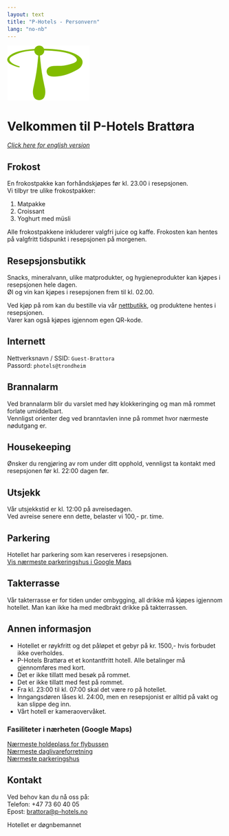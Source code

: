 ```yaml
---
layout: text
title: "P-Hotels - Personvern"
lang: "no-nb"
---
```


![P-Hotels Logo](/assets/images/photels-logo.svg)

# Velkommen til P-Hotels Brattøra
*[Click here for english version](/info-english)*

## Frokost
En frokostpakke kan forhåndskjøpes før kl. 23.00 i resepsjonen.  
Vi tilbyr tre ulike frokostpakker: 

1. Matpakke
2. Croissant
3. Yoghurt med müsli

Alle frokostpakkene inkluderer valgfri juice og kaffe.
Frokosten kan hentes på valgfritt tidspunkt i resepsjonen på morgenen.

## Resepsjonsbutikk
Snacks, mineralvann, ulike matprodukter, og hygieneprodukter kan kjøpes i resepsjonen hele dagen.  
Øl og vin kan kjøpes i resepsjonen frem til kl. 02.00.  

Ved kjøp på rom kan du bestille via vår [nettbutikk](https://favrit.com/nb-no/menu/location/L5q8gazxmA1), og produktene hentes i resepsjonen.  
Varer kan også kjøpes igjennom egen QR-kode. 
    
## Internett
Nettverksnavn / SSID: `Guest-Brattora`  
Passord: `photels@trondheim`

## Brannalarm
Ved brannalarm blir du varslet med høy klokkeringing og man må rommet forlate umiddelbart.  
Vennligst orienter deg ved branntavlen inne på rommet hvor nærmeste nødutgang er.  

## Housekeeping
Ønsker du rengjøring av rom under ditt opphold, vennligst ta kontakt med resepsjonen før kl. 22:00 dagen før.

## Utsjekk
Vår utsjekkstid er kl. 12:00 på avreisedagen.  
Ved avreise senere enn dette, belaster vi 100,- pr. time.

## Parkering
Hotellet har parkering som kan reserveres i resepsjonen.  
[Vis nærmeste parkeringshus i Google Maps](https://goo.gl/maps/7Zoa8xpc1VuATjaL8)

## Takterrasse
Vår takterrasse er for tiden under ombygging, all drikke må kjøpes igjennom hotellet.
Man kan ikke ha med medbrakt drikke på takterrassen. 
       
## Annen informasjon
- Hotellet er røykfritt og det påløpet et gebyr på kr. 1500,- hvis forbudet ikke overholdes.  
- P-Hotels Brattøra et et kontantfritt hotell. Alle betalinger må gjennomføres med kort.  
- Det er ikke tillatt med besøk på rommet.  
- Det er ikke tillatt med fest på rommet.  
- Fra kl. 23:00 til kl. 07:00 skal det være ro på hotellet.  
- Inngangsdøren låses kl. 24:00, men en resepsjonist er alltid på vakt og kan slippe deg inn.  
- Vårt hotell er kameraovervåket.

### Fasiliteter i nærheten (Google Maps)  
[Nærmeste holdeplass for flybussen](https://goo.gl/maps/7Zoa8xpc1VuATjaL8)  
[Nærmeste daglivareforretning](https://goo.gl/maps/7Zoa8xpc1VuATjaL8)  
[Nærmeste parkeringshus](https://goo.gl/maps/7Zoa8xpc1VuATjaL8)

## Kontakt

Ved behov kan du nå oss på:  
Telefon: +47 73 60 40 05  
Epost: [brattora@p-hotels.no](mailto:brattora@p-hotels.no)

Hotellet er døgnbemannet

